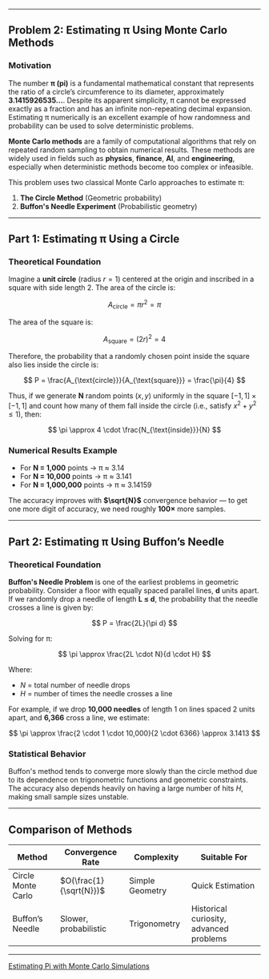 
---

## **Problem 2: Estimating π Using Monte Carlo Methods**

### **Motivation**

The number **π (pi)** is a fundamental mathematical constant that represents the ratio of a circle’s circumference to its diameter, approximately **3.1415926535…**. Despite its apparent simplicity, π cannot be expressed exactly as a fraction and has an infinite non-repeating decimal expansion. Estimating π numerically is an excellent example of how randomness and probability can be used to solve deterministic problems.

**Monte Carlo methods** are a family of computational algorithms that rely on repeated random sampling to obtain numerical results. These methods are widely used in fields such as **physics**, **finance**, **AI**, and **engineering**, especially when deterministic methods become too complex or infeasible.

This problem uses two classical Monte Carlo approaches to estimate π:

1. **The Circle Method** (Geometric probability)
2. **Buffon's Needle Experiment** (Probabilistic geometry)

---

## **Part 1: Estimating π Using a Circle**

### **Theoretical Foundation**

Imagine a **unit circle** (radius $r = 1$) centered at the origin and inscribed in a square with side length 2. The area of the circle is:

$$
A_{\text{circle}} = \pi r^2 = \pi
$$

The area of the square is:

$$
A_{\text{square}} = (2r)^2 = 4
$$

Therefore, the probability that a randomly chosen point inside the square also lies inside the circle is:

$$
P = \frac{A_{\text{circle}}}{A_{\text{square}}} = \frac{\pi}{4}
$$

Thus, if we generate **N** random points $(x, y)$ uniformly in the square $[-1, 1] \times [-1, 1]$ and count how many of them fall inside the circle (i.e., satisfy $x^2 + y^2 \leq 1$), then:

$$
\pi \approx 4 \cdot \frac{N_{\text{inside}}}{N}
$$

### **Numerical Results Example**

* For **N = 1,000** points → π ≈ 3.14
* For **N = 10,000** points → π ≈ 3.141
* For **N = 1,000,000** points → π ≈ 3.14159

The accuracy improves with **$\sqrt{N}$** convergence behavior — to get one more digit of accuracy, we need roughly **100×** more samples.

---

## **Part 2: Estimating π Using Buffon’s Needle**

### **Theoretical Foundation**

**Buffon's Needle Problem** is one of the earliest problems in geometric probability. Consider a floor with equally spaced parallel lines, **d** units apart. If we randomly drop a needle of length **L ≤ d**, the probability that the needle crosses a line is given by:

$$
P = \frac{2L}{\pi d}
$$

Solving for π:

$$
\pi \approx \frac{2L \cdot N}{d \cdot H}
$$

Where:

* $N$ = total number of needle drops
* $H$ = number of times the needle crosses a line

For example, if we drop **10,000 needles** of length 1 on lines spaced 2 units apart, and **6,366** cross a line, we estimate:

$$
\pi \approx \frac{2 \cdot 1 \cdot 10,000}{2 \cdot 6366} \approx 3.1413
$$

### **Statistical Behavior**

Buffon's method tends to converge more slowly than the circle method due to its dependence on trigonometric functions and geometric constraints. The accuracy also depends heavily on having a large number of hits $H$, making small sample sizes unstable.

---

## **Comparison of Methods**

| Method             | Convergence Rate        | Complexity      | Suitable For                            |
| ------------------ | ----------------------- | --------------- | --------------------------------------- |
| Circle Monte Carlo | $O(\frac{1}{\sqrt{N}})$ | Simple Geometry | Quick Estimation                        |
| Buffon’s Needle    | Slower, probabilistic   | Trigonometry    | Historical curiosity, advanced problems |

---
[Estimating Pi with Monte Carlo Simulations](sim2.html)
